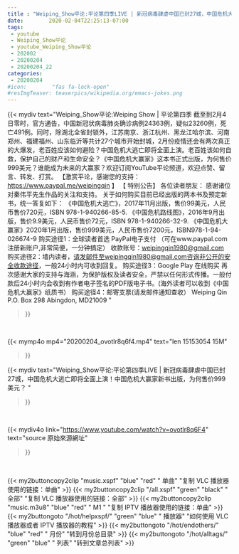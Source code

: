 ```yaml
---
title : "Weiping_Show平论:‪平论第四季LIVE | 新冠病毒肆虐中国已封27城，中国危机大逃亡即将全面上演！中国危机大赢家新书出版，为何售价999美元？‬ "
date:        2020-02-04T22:25:13-07:00
tags:
 - youtube
 - Weiping_Show平论
 - youtube_Weiping_Show平论
 - 202002
 - 20200204
 - 20200204_22
categories:
 - 20200204
#icon:        "fas fa-lock-open"
#resImgTeaser: teaserpics/wikipedia.org/emacs-jokes.png
---
```


{{< mydiv text="Weiping_Show平论:Weiping Show | 平论第四季 截至到2月4日零时，官方通告，中国新冠状病毒肺炎确诊病例24363例，疑似23260例，死亡491例。同时，除湖北全省封锁外，江苏南京、浙江杭州、黑龙江哈尔滨、河南郑州、福建福州、山东临沂等共计27个城市开始封城，2月份疫情还会有两次真正的大爆发，老百姓应该如何避险？中国危机大逃亡即将全面上演。老百姓该如何自救，保护自己的财产和生命安全？《中国危机大赢家》这本书正式出版，为何售价999美元？谁能成为未来的大赢家？欢迎订阅YouTube平论频道，欢迎点赞、留言、转发、打赏。  【激赏平论，感谢您的支持：https://www.paypal.me/weipingqin 】 【 特别公告】  各位读者朋友：  感谢诸位对秦伟平先生作品的关注和支持。  关于如何购买目前已经出版的两本书及预定新书，统一答复如下：     《中国危机大逃亡》，2017年11月出版，售价99美元，人民币售价720元，ISBN 978-1-940266-85-5.  《中国危机路线图》，2016年9月出版，售价9.9美元，人民币售价72元，ISBN 978-1-940266-32-9.  《中国危机大赢家》2020年1月出版，售价999美元，人民币售价7200元，ISBN978-1-94-026674-9   购买途径1：全球读者首选 PayPal电子支付    （可在www.paypal.com注册新账户,非常简便，一分钟搞定）     收款账号：weipingqin1980@gmail.com     购买途径2：墙内读者，请发邮件至weipingqin1980@gmail.com咨询非公开的安全收款途径，一般24小时内可收到回复。  购买途径3：Google Play 在线购买     再次感谢大家的支持与海涵，为保护版权及读者安全，严禁以任何形式传播。一般付款后24小时内会收到有作者电子签名的PDF版电子书。(海外读者可以收到《中国危机大赢家》纸质书）    购买途径4：邮寄支票(请发邮件通知查收）  Weiping Qin  P.O. Box 298  Abingdon, MD21009 "
>}}
<br>


{{< mymp4o mp4="20200204_ovotlr8q6f4.mp4"
text="len 15153054    15M"
>}}


{{< mydiv text="Weiping_Show平论:‪平论第四季LIVE | 新冠病毒肆虐中国已封27城，中国危机大逃亡即将全面上演！中国危机大赢家新书出版，为何售价999美元？‬ "
>}}
<br>

{{< mydiv4o link="https://www.youtube.com/watch?v=ovotlr8q6F4"
text="source 原始來源網址"
>}}


<br>





{{< my2buttoncopy2clip "music.xspf"        "blue"   "red"    " 单曲"  "复制 VLC 播放器使用的链接：单曲" >}} {{< my2buttoncopy2clip "/all.xspf"         "green"  "black"  " 全部"  "复制 VLC 播放器使用的链接：全部" >}} {{< my2buttoncopy2clip "music.m3u8"        "blue"   "red"    " M1 "    "复制 IPTV 播放器使用的链接：单曲" >}} {{< my2buttongoto      "/hot/helpxspf/"    "green"  "blue"   " 播放器" "如何使用 VLC 播放器或者 IPTV 播放器的教程" >}} {{< my2buttongoto      "/hot/endothers/"   "blue"   "red"    " 月份"   "转到月份总目录" >}} {{< my2buttongoto      "/hot/alltags/"     "green"  "blue"   " 列表"   "转到文章总列表" >}} 

